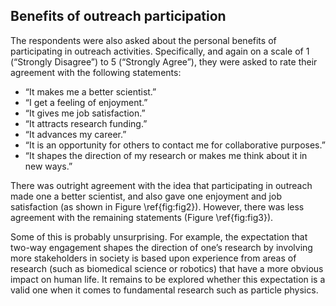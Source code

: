 ## Benefits of outreach participation

The respondents were also asked about the personal benefits of participating in outreach activities.
Specifically, and again on a scale of 1 (“Strongly Disagree”) to 5 (“Strongly Agree”), they were asked to rate their agreement with the following statements:

- “It makes me a better scientist.”
- “I get a feeling of enjoyment.”
- “It gives me job satisfaction.”
- “It attracts research funding.”
- “It advances my career.”
- “It is an opportunity for others to contact me for collaborative purposes.”
- “It shapes the direction of my research or makes me think about it in new ways.”

There was outright agreement with the idea that participating in outreach made one a better scientist, and also gave one enjoyment and job satisfaction (as shown in Figure \ref{fig:fig2}).
However, there was less agreement with the remaining statements (Figure \ref{fig:fig3}).

Some of this is probably unsurprising.
For example, the expectation that two-way engagement shapes the direction of one’s research by involving more stakeholders in society is based upon experience from areas of research (such as biomedical science or robotics) that have a more obvious impact on human life.
It remains to be explored whether this expectation is a valid one when it comes to fundamental research such as particle physics.
